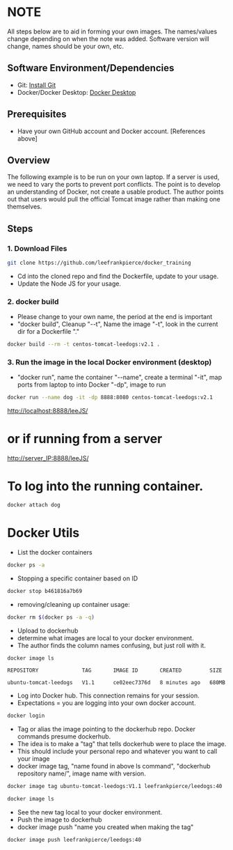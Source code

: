 # NOTE
All steps below are to aid in forming your own images. The names/values change depending on when the note was added. Software version will change, names should be your own, etc.

## Software Environment/Dependencies
- Git: [Install Git](https://github.com/git-guides/install-git)
- Docker/Docker Desktop: [Docker Desktop](https://www.docker.com/products/docker-desktop/)

## Prerequisites
- Have your own GitHub account and Docker account. [References above]

## Overview
The following example is to be run on your own laptop. If a server is used, we need to vary the ports to prevent port conflicts. The point is to develop an understanding of Docker, not create a usable product. The author points out that users would pull the official Tomcat image rather than making one themselves.

## Steps

### 1. Download Files
```bash
git clone https://github.com/leefrankpierce/docker_training
```

- Cd into the cloned repo and find the Dockerfile, update to your usage. 
- Update the Node JS for your usage.

### 2. docker build
- Please change to your own name, the period at the end is important
- "docker build", Cleanup "--t", Name the image "-t", look in the current dir for a Dockerfile "."

```bash
docker build --rm -t centos-tomcat-leedogs:v2.1 . 
```

### 3. Run the image in the local Docker environment (desktop) 
- "docker run", name the container "--name", create a terminal "-it", map ports from laptop to into Docker "-dp", image to run

```bash
docker run --name dog -it -dp 8888:8080 centos-tomcat-leedogs:v2.1  
```

[http://localhost:8888/leeJS/](http://localhost:8888/leeJS/)
# or if running from a server
[http://server_IP:8888/leeJS/](http://server_IP:8888/leeJS/)

# To log into the running container.
```bash
docker attach dog
```

# Docker Utils

- List the docker containers
```bash
docker ps -a
```

- Stopping a specific container based on ID
```bash
docker stop b461816a7b69
```

- removing/cleaning up container usage:
```bash
docker rm $(docker ps -a -q)
```

- Upload to dockerhub
- determine what images are local to your docker environment.
- The author finds the column names confusing, but just roll with it.

```bash
docker image ls
```
```
REPOSITORY              TAG       IMAGE ID       CREATED         SIZE

ubuntu-tomcat-leedogs   V1.1      ce02eec7376d   8 minutes ago   680MB
```

- Log into Docker hub. This connection remains for your session.
- Expectations = you are logging into your own docker account.
```bash
docker login 
```

- Tag or alias the image pointing to the dockerhub repo. Docker commands presume dockerhub. 
- The idea is to make a "tag" that tells dockerhub were to place the image.
- This should include your personal repo and whatever you want to call your image
- docker image tag, "name found in above ls command", "dockerhub repository name/", image name with version. 

```bash
docker image tag ubuntu-tomcat-leedogs:V1.1 leefrankpierce/leedogs:40
```
```bash
docker image ls
```

- See the new tag local to your docker environment.
- Push the image to dockerhub
- docker image push "name you created when making the tag"

```bash
docker image push leefrankpierce/leedogs:40
```
